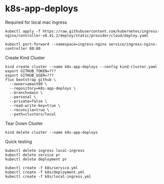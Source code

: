 # k8s-app-deploys

Required for local mac ingress

```
kubectl apply -f https://raw.githubusercontent.com/kubernetes/ingress-nginx/controller-v0.41.2/deploy/static/provider/cloud/deploy.yaml

kubectl port-forward --namespace=ingress-nginx service/ingress-nginx-controller 80:80
```

Create Kind Cluster

```
kind create cluster --name k8s-app-deploys --config kind-cluster.yaml
export GITHUB_TOKEN=???
export GITHUB_USER=???
flux bootstrap github \
  --owner=amast09 \
  --repository=k8s-app-deploys \
  --branch=main \
  --personal \
  --private=false \
  --read-write-key=true \
  --reconcile=true \
  --path=clusters/local
```

Tear Down Cluster

```
kind delete cluster --name k8s-app-deploys
```

Quick testing

```
kubectl delete ingress local-ingress
kubectl delete service pr
kubectl delete deployment pr

kubectl create -f k8s/service.yml
kubectl create -f k8s/deployment.yml
kubectl create -f k8s/local-ingress.yml
```
